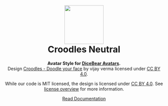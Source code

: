 <h1 align="center"><img src="https://dicebear.com/api/croodles/1.svg" width="124" /> <br />Croodles Neutral</h1>
<p align="center">
  <strong>Avatar Style for <a href="https://dicebear.com/">DiceBear Avatars</a>.</strong><br />
  Design <a href="https://www.figma.com/community/file/966199982810283152">Croodles - Doodle your face</a> by vijay verma licensed under <a href="https://creativecommons.org/licenses/by/4.0/">CC BY 4.0</a>.
</p>

<p align="center">
  While our code is MIT licensed, the design is licensed under
  <a href="https://creativecommons.org/licenses/by/4.0/">CC BY 4.0</a>. See <a href="https://dicebear.com/licenses">license overview</a>
  for more information.
</p>

<p align="center">
  <a href="https://dicebear.com/styles/croodles-neutral">
    Read Documentation
  </a>
</p>
